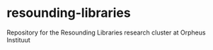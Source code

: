 # resounding-libraries
Repository for the Resounding Libraries research cluster at Orpheus Instituut
